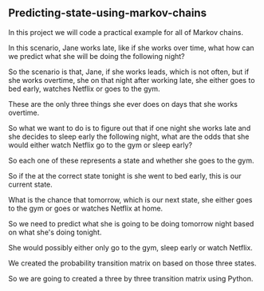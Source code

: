 ## Predicting-state-using-markov-chains

In this project we will code a practical example for all of Markov chains.

In this scenario, Jane works late, like if she works over time, what how can we predict what she will be doing the following night?

So the scenario is that, Jane, if she works leads, which is not often, but if she works overtime, she on that night after working late, she either goes to bed early, watches Netflix or goes to the gym.

These are the only three things she ever does on days that she works overtime.

So what we want to do is to figure out that if one night she works late and she decides to sleep early the following night, what are the odds that she would either watch Netflix go to the gym or sleep early?

So each one of these represents a state and whether she goes to the gym.

So if the at the correct state tonight is she went to bed early, this is our current state.

What is the chance that tomorrow, which is our next state, she either goes to the gym or goes or watches Netflix at home.

So we need to predict what she is going to be doing tomorrow night based on what she's doing tonight.

She would possibly either only go to the gym, sleep early or watch Netflix.

We created the probability transition matrix on based on those three states.

So we are going to created a three by three transition matrix using Python.
